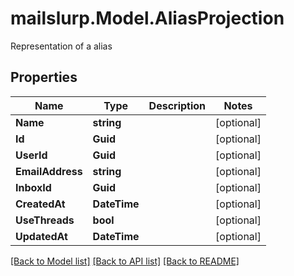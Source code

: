 # mailslurp.Model.AliasProjection
Representation of a alias
## Properties

Name | Type | Description | Notes
------------ | ------------- | ------------- | -------------
**Name** | **string** |  | [optional] 
**Id** | **Guid** |  | [optional] 
**UserId** | **Guid** |  | [optional] 
**EmailAddress** | **string** |  | [optional] 
**InboxId** | **Guid** |  | [optional] 
**CreatedAt** | **DateTime** |  | [optional] 
**UseThreads** | **bool** |  | [optional] 
**UpdatedAt** | **DateTime** |  | [optional] 

[[Back to Model list]](../README#documentation-for-models) [[Back to API list]](../README#documentation-for-api-endpoints) [[Back to README]](../README)

